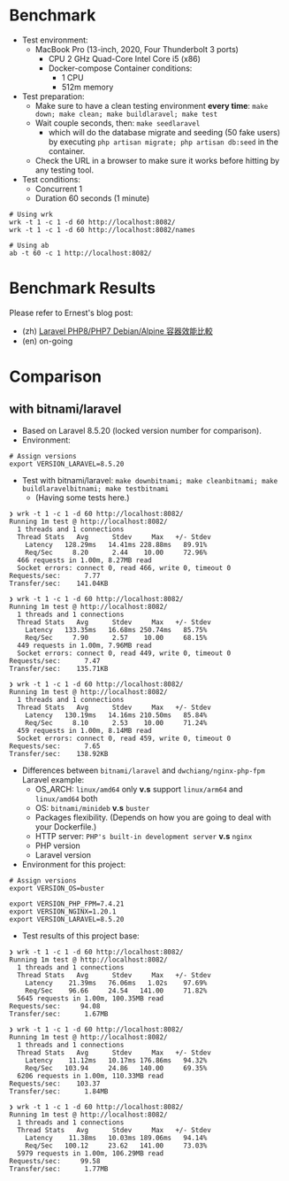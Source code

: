 # Benchmark

- Test environment:
    - MacBook Pro (13-inch, 2020, Four Thunderbolt 3 ports)
      - CPU 2 GHz Quad-Core Intel Core i5 (x86)
      - Docker-compose Container conditions:
          - 1 CPU
          - 512m memory
- Test preparation:
    - Make sure to have a clean testing environment **every time**: `make down; make clean; make buildlaravel; make test`
    - Wait couple seconds, then: `make seedlaravel`
        - which will do the database migrate and seeding (50 fake users) by executing `php artisan migrate; php artisan db:seed` in the container.
    - Check the URL in a browser to make sure it works before hitting by any testing tool.
- Test conditions: 
    - Concurrent 1
    - Duration 60 seconds (1 minute)

```
# Using wrk
wrk -t 1 -c 1 -d 60 http://localhost:8082/
wrk -t 1 -c 1 -d 60 http://localhost:8082/names
```

```
# Using ab
ab -t 60 -c 1 http://localhost:8082/
```

# Benchmark Results

Please refer to Ernest's blog post:

- (zh) [Laravel PHP8/PHP7 Debian/Alpine 容器效能比較](https://www.ernestchiang.com/zh/posts/2021/2021-04-17-benchmark-nginx-php-fpm-between-buster-alpine/)
- (en) on-going

# Comparison

## with bitnami/laravel

- Based on Laravel 8.5.20 (locked version number for comparison).
- Environment:

```
# Assign versions
export VERSION_LARAVEL=8.5.20

```

- Test with bitnami/laravel: `make downbitnami; make cleanbitnami; make buildlaravelbitnami; make testbitnami`
    - (Having some tests here.)

```
❯ wrk -t 1 -c 1 -d 60 http://localhost:8082/
Running 1m test @ http://localhost:8082/
  1 threads and 1 connections
  Thread Stats   Avg      Stdev     Max   +/- Stdev
    Latency   128.29ms   14.41ms 228.88ms   89.91%
    Req/Sec     8.20      2.44    10.00     72.96%
  466 requests in 1.00m, 8.27MB read
  Socket errors: connect 0, read 466, write 0, timeout 0
Requests/sec:      7.77
Transfer/sec:    141.04KB
```

```
❯ wrk -t 1 -c 1 -d 60 http://localhost:8082/
Running 1m test @ http://localhost:8082/
  1 threads and 1 connections
  Thread Stats   Avg      Stdev     Max   +/- Stdev
    Latency   133.35ms   16.68ms 250.74ms   85.75%
    Req/Sec     7.90      2.57    10.00     68.15%
  449 requests in 1.00m, 7.96MB read
  Socket errors: connect 0, read 449, write 0, timeout 0
Requests/sec:      7.47
Transfer/sec:    135.71KB
```

```
❯ wrk -t 1 -c 1 -d 60 http://localhost:8082/
Running 1m test @ http://localhost:8082/
  1 threads and 1 connections
  Thread Stats   Avg      Stdev     Max   +/- Stdev
    Latency   130.19ms   14.16ms 210.50ms   85.84%
    Req/Sec     8.10      2.53    10.00     71.24%
  459 requests in 1.00m, 8.14MB read
  Socket errors: connect 0, read 459, write 0, timeout 0
Requests/sec:      7.65
Transfer/sec:    138.92KB
```

- Differences between `bitnami/laravel` and `dwchiang/nginx-php-fpm` Laravel example:
    - OS_ARCH: `linux/amd64` only **v.s** support `linux/arm64` and `linux/amd64` both
    - OS: `bitnami/minideb` **v.s** `buster`
    - Packages flexibility. (Depends on how you are going to deal with your Dockerfile.)
    - HTTP server: `PHP's built-in development server` **v.s** `nginx`
    - PHP version
    - Laravel version
- Environment for this project:

```
# Assign versions
export VERSION_OS=buster

export VERSION_PHP_FPM=7.4.21
export VERSION_NGINX=1.20.1
export VERSION_LARAVEL=8.5.20
```

- Test results of this project base:

```
❯ wrk -t 1 -c 1 -d 60 http://localhost:8082/
Running 1m test @ http://localhost:8082/
  1 threads and 1 connections
  Thread Stats   Avg      Stdev     Max   +/- Stdev
    Latency    21.39ms   76.06ms   1.02s    97.69%
    Req/Sec    96.66     24.54   141.00     71.82%
  5645 requests in 1.00m, 100.35MB read
Requests/sec:     94.08
Transfer/sec:      1.67MB
```

```
❯ wrk -t 1 -c 1 -d 60 http://localhost:8082/
Running 1m test @ http://localhost:8082/
  1 threads and 1 connections
  Thread Stats   Avg      Stdev     Max   +/- Stdev
    Latency    11.12ms   10.17ms 176.86ms   94.32%
    Req/Sec   103.94     24.86   140.00     69.35%
  6206 requests in 1.00m, 110.33MB read
Requests/sec:    103.37
Transfer/sec:      1.84MB
```

```
❯ wrk -t 1 -c 1 -d 60 http://localhost:8082/
Running 1m test @ http://localhost:8082/
  1 threads and 1 connections
  Thread Stats   Avg      Stdev     Max   +/- Stdev
    Latency    11.38ms   10.03ms 189.06ms   94.14%
    Req/Sec   100.12     23.62   141.00     73.03%
  5979 requests in 1.00m, 106.29MB read
Requests/sec:     99.58
Transfer/sec:      1.77MB
```